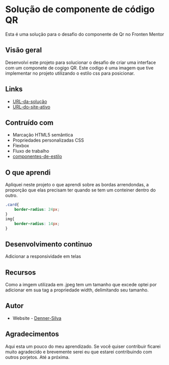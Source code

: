 # Solução de componente de código QR

Esta é uma solução para o desafio do componente de Qr no Fronten Mentor

## Visão geral

Desenvolvi este projeto para solucionar o desafio de criar uma interface com um componete de cogigo QR. Este codigo é uma imagem que tive implementar no projeto utilizando o estilo css para posicionar.

## Links

- [URL-da-solução](https://github.com/Denner-94/qr-code-scaner)
- [URL-do-site-ativo](https://codigo-qr-nine.vercel.app/)

## Contruído com

- Marcação HTML5 semântica
- Propriedades personalizadas CSS
- Flexbox
- Fluxo de trabalho
- [componentes-de-estilo]('https://fonts.googleapis.com/css2?family=Roboto+Mono:ital@0;1&display=swap')

## O que aprendi

Apliquei neste projeto o que aprendi sobre as bordas arrendondas, a proporção que elas precisam ter quando se tem um conteiner dentro do outro.

```css
.card{
    border-radius: 24px;
}
img{
    border-radius: 14px;
}
```

## Desenvolvimento continuo

Adicionar a responsividade em telas

## Recursos

Como a imgem utilizada em .jpeg tem um tamanho que excede optei por adicionar em sua tag a propriedade width, delimitando seu tamanho.

## Autor

- Website - [Denner-Silva](https://www.instagram.com/opretodenner/)

## Agradecimentos

Aqui esta um pouco do meu aprendizado. Se você quiser contribuir ficarei muito agradecido e brevemente serei eu que estarei contribuindo com outros porjetos. Até a próxima.